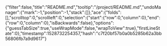 {"filter":false,"title":"README.md","tooltip":"/project/README.md","undoManager":{"mark":-1,"position":-1,"stack":[]},"ace":{"folds":[],"scrolltop":0,"scrollleft":0,"selection":{"start":{"row":0,"column":0},"end":{"row":0,"column":0},"isBackwards":false},"options":{"guessTabSize":true,"useWrapMode":false,"wrapToView":true},"firstLineState":0},"timestamp":1528732254357,"hash":"c7f20bf57b0a0b5285b62a3bb56806fb7a9d9617"}